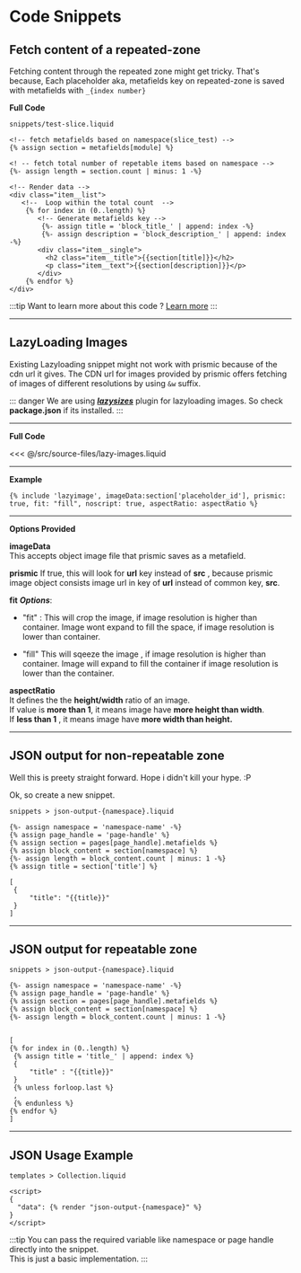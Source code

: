 # Code Snippets

## Fetch content of a repeated-zone

Fetching content through the repeated zone might get tricky. That's because, 
Each placeholder aka, metafields key on repeated-zone is saved with metafields with  ```_{index number}```

 **Full Code**

```
snippets/test-slice.liquid

<!-- fetch metafields based on namespace(slice_test) -->
{% assign section = metafields[module] %} 

<! -- fetch total number of repetable items based on namespace -->
{%- assign length = section.count | minus: 1 -%}

<!-- Render data -->
<div class="item__list">
   <!--  Loop within the total count  -->
    {% for index in (0..length) %}
       <!-- Generate metafields key -->
        {%- assign title = 'block_title_' | append: index -%} 
        {%- assign description = 'block_description_' | append: index -%}
       <div class="item__single">
         <h2 class="item__title">{{section[title]}}</h2> 
         <p class="item__text">{{section[description]}}</p>
       </div>
    {% endfor %}
</div>
```

:::tip 
Want to learn more about this code ? <a href="./code-snippets/fetch-repeated-items.html" class="green-link">Learn more</a>
::: 
<div class="block-space"></div>

---- 

## LazyLoading Images

Existing Lazyloading snippet might not work with prismic because of the cdn url it gives.
The CDN url for images provided by prismic offers fetching of images of different resolutions by using 
```&w``` suffix.

::: danger 
We are using <a href="https://www.npmjs.com/package/lazysizes">***lazysizes***</a> plugin for lazyloading images. So check **package.json** if its installed.
:::

<div class="block-space"></div>

----

**Full Code**

<SourceCode>
<<< @/src/source-files/lazy-images.liquid
</SourceCode>
<div class="block-space"></div>

----

**Example**
```
{% include 'lazyimage', imageData:section['placeholder_id'], prismic: true, fit: "fill", noscript: true, aspectRatio: aspectRatio %}
```

<div class="block-space"></div>

----


**Options Provided**

**imageData**  
This accepts object image file that prismic saves as a metafield.

**prismic**
If true, this will look for **url** key instead of **src** , because prismic image object consists image url in key of **url** instead of common key, **src**. 

**fit**
***Options***: 
- "fit" : 
 This will crop the image, if image resolution is higher than container. 
 Image wont expand to fill the space, if  image resolution is lower than container.

- "fill"
  This will sqeeze the image , if image resolution is higher than container.
  Image will expand to fill the container if image resolution is lower than the container.

**aspectRatio**  
It defines the the **height/width** ratio of an image.   
If value is **more than 1**, it means image have **more height than width**.  
If **less than 1** , it means image have **more width than height.**  

<div class="block-space"></div>

----

<div class="block-space"></div>

## JSON output for non-repeatable zone

Well this is preety straight forward. Hope i didn't kill your hype. :P 

Ok, so create a new snippet. 


```
snippets > json-output-{namespace}.liquid

{%- assign namespace = 'namespace-name' -%}
{% assign page_handle = 'page-handle' %}
{% assign section = pages[page_handle].metafields %}
{% assign block_content = section[namespace] %}
{%- assign length = block_content.count | minus: 1 -%}
{% assign title = section['title'] %}

[
 {
     "title": "{{title}}"
 }
]
```
<div class="block-space"></div>

----

<div class="block-space"></div>


## JSON output for repeatable zone


```
snippets > json-output-{namespace}.liquid

{%- assign namespace = 'namespace-name' -%}
{% assign page_handle = 'page-handle' %}
{% assign section = pages[page_handle].metafields %}
{% assign block_content = section[namespace] %}
{%- assign length = block_content.count | minus: 1 -%}


[
{% for index in (0..length) %}
 {% assign title = 'title_' | append: index %}
 {
     "title" : "{{title}}"
 }
 {% unless forloop.last %}
 ,
 {% endunless %}
{% endfor %}
]
```

<div class="block-space"></div>

----


## JSON Usage Example 

```
templates > Collection.liquid

<script>
{
  "data": {% render "json-output-{namespace}" %}
}
</script>
```

:::tip 
You can pass the required variable like namespace or page handle directly into the snippet.   
This is just a basic implementation.
:::